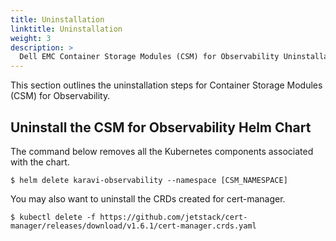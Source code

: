 ```yaml
---
title: Uninstallation
linktitle: Uninstallation
weight: 3
description: >
  Dell EMC Container Storage Modules (CSM) for Observability Uninstallation
---
```


This section outlines the uninstallation steps for Container Storage Modules (CSM) for Observability.

## Uninstall the CSM for Observability Helm Chart

The command below removes all the Kubernetes components associated with the chart.

```console
$ helm delete karavi-observability --namespace [CSM_NAMESPACE]
```
You may also want to uninstall the CRDs created for cert-manager.

```console
$ kubectl delete -f https://github.com/jetstack/cert-manager/releases/download/v1.6.1/cert-manager.crds.yaml
```

